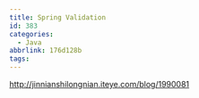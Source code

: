 ```yaml
---
title: Spring Validation
id: 383
categories:
  - Java
abbrlink: 176d128b
tags:
---
```


http://jinnianshilongnian.iteye.com/blog/1990081

&nbsp;